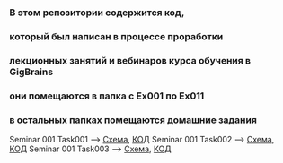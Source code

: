 ### В этом репозитории содержится код,
### который был написан в процессе проработки
### лекционных занятий и вебинаров курса обучения в GigBrains
### они помещаются в папка с Ex001 по Ex011
### в остальных папках помещаются домашние задания
Seminar 001 Task001 --> [Схема](/Sem001_001/Blockchart001.drawio.png), [КОД](/Sem001_001/Programs.cs)
Seminar 001 Task002 --> [Схема](/Sem001_001/Blockchart002.drawio.png), [КОД](/Sem001_002/Programs.cs)
Seminar 001 Task003 --> [Схема](/Sem001_001/Blockchart003.drawio.png), [КОД](/Sem001_003/Programs.cs)
